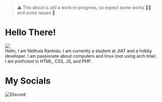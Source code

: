 > ⚠ This about is still a work-in-progress, so expect some works 👷‍♂️ and some issues 🐛

# Hello There!

![](https://readme-typing-svg.demolab.com?font=Fira+Code&pause=1000&color=979797&width=435&lines=Hi%2C+I'm+Nethula+Rankidu+%F0%9F%91%8B;I'm+from+Sri+Lanka+%F0%9F%98%83;Nice+to+meet+you+%F0%9F%98%8A)   
Hello, I am Nethula Rankidu. I am currently a student at JIAT and a hobby developer. I am passionate about computers and linux (not using arch btw). I am proficient in HTML, CSS, JS, and PHP.   

# My Socials
![![Discord](https://img.shields.io/badge/%E2%80%8B-discord-blue?logo=discord)](https://pastebin.com/0uCFZYPx)

<!--
Here are some ideas to get you started:

- 🔭 I’m currently working on ...
- 🌱 I’m currently learning ...
- 👯 I’m looking to collaborate on ...
- 🤔 I’m looking for help with ...
- 💬 Ask me about ...
- 📫 How to reach me: ...
- 😄 Pronouns: ...
- ⚡ Fun fact: ...
-->
